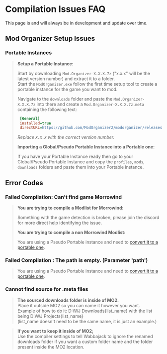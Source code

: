 # Compilation Issues FAQ

This page is and will always be in development and update over time.

## Mod Organizer Setup Issues

### Portable Instances

> **Setup a Portable Instance:**
>
> Start by downloading `Mod.Organizer-X.X.X.7z` ("x.x.x" will be the latest version number) and extract it to a folder.  
> Start the `ModOrganizer.exe` follow the first time setup tool to create a portable instance for the game you want to mod.
>
> Navigate to the `downloads` folder and paste the `Mod.Organizer-X.X.X.7z` into there and create a `Mod.Organizer-X.X.X.7z.meta` containing the following text:
>
> ```ini
>  [General]
>  installed=true
>  directURL=https://github.com/ModOrganizer2/modorganizer/releases/download/vX.X.X/Mod.Organizer-X.X.X.7z
> ```
>
> *Replace `X.X.X` with the correct version number.*
>
> **Importing a Global/Pseudo Portable Instance into a Portable one:**
>
> If you have your Portable Instance ready then go to your Global/Pseudo Portable Instance and copy the `profiles`, `mods`, `downloads` folders and paste them into your Portable instance.

## Error Codes

### Failed Compilation: Can't find game Morrowind

> **You are trying to compile a Modlist for Morrowind:**
>
> Something with the game detection is broken, please join the discord for more direct help identifying the issue.
>
> **You are trying to compile a non Morrowind Modlist:**
>
> You are using a Pseudo Portable instance and need to [convert it to a portable one](#portable-instances).


### Failed Compilation : The path is empty. (Parameter 'path')

> You are using a Pseudo Portable instance and need to [convert it to a portable one](#portable-instances).

### Cannot find source for .meta files

> **The sourced downloads folder is inside of MO2.**  
> Place it outside MO2 so you can name it however you want.  
> Example of how to do it: D:\WJ Downloads\{list_name} with the list being D:\WJ Projects\{list_name}  
> (list_name doesn't need to be the same name, it is just an example.)  

> **If you want to keep it inside of MO2;**  
> Use the compiler settings to tell Wabbajack to ignore the renamed downloads folder if you want a custom folder name and the folder present inside the MO2 location.
